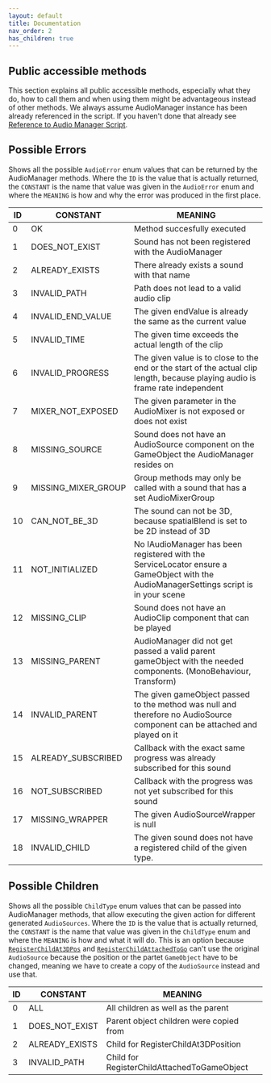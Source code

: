 ```yaml
---
layout: default
title: Documentation
nav_order: 2
has_children: true
---
```


## Public accessible methods
This section explains all public accessible methods, especially what they do, how to call them and when using them might be advantageous instead of other methods. We always assume AudioManager instance has been already referenced in the script. If you haven't done that already see [Reference to Audio Manager Script](https://mathewhdyt.github.io/Unity-Audio-Manager/installation#reference-to-audio-manager-script).

## Possible Errors
Shows all the possible ```AudioError``` enum values that can be returned by the AudioManager methods.
Where the ```ID``` is the value that is actually returned, the ```CONSTANT``` is the name that value was given in the ```AudioError``` enum and where the ```MEANING``` is how and why the error was produced in the first place.

| **ID** | **CONSTANT**                  | **MEANING**                                                                                    |
| -------| ------------------------------| -----------------------------------------------------------------------------------------------|
| 0      | OK                            | Method succesfully executed                                                                    |
| 1      | DOES_NOT_EXIST                | Sound has not been registered with the AudioManager                                            |
| 2      | ALREADY_EXISTS                | There already exists a sound with that name                                 					  |
| 3      | INVALID_PATH                  | Path does not lead to a valid audio clip                           							  |
| 4      | INVALID_END_VALUE             | The given endValue is already the same as the current value                                    |
| 5      | INVALID_TIME                  | The given time exceeds the actual length of the clip                                           |
| 6      | INVALID_PROGRESS              | The given value is to close to the end or the start of the actual clip length, because playing audio is frame rate independent |
| 7      | MIXER_NOT_EXPOSED             | The given parameter in the AudioMixer is not exposed or does not exist                         |
| 8      | MISSING_SOURCE                | Sound does not have an AudioSource component on the GameObject the AudioManager resides on     |
| 9      | MISSING_MIXER_GROUP           | Group methods may only be called with a sound that has a set AudioMixerGroup                   |
| 10     | CAN_NOT_BE_3D                 | The sound can not be 3D, because spatialBlend is set to be 2D instead of 3D                    |
| 11     | NOT_INITIALIZED               | No IAudioManager has been registered with the ServiceLocator ensure a GameObject with the AudioManagerSettings script is in your scene |
| 12     | MISSING_CLIP                  | Sound does not have an AudioClip component that can be played                                  |
| 13     | MISSING_PARENT                | AudioManager did not get passed a valid parent gameObject with the needed components. (MonoBehaviour, Transform) |
| 14     | INVALID_PARENT                | The given gameObject passed to the method was null and therefore no AudioSource component can be attached and played on it |
| 15     | ALREADY_SUBSCRIBED            | Callback with the exact same progress was already subscribed for this sound					  |
| 16     | NOT_SUBSCRIBED                | Callback with the progress was not yet subscribed for this sound								  |
| 17     | MISSING_WRAPPER               | The given AudioSourceWrapper is null								  							  |
| 18     | INVALID_CHILD                 | The given sound does not have a registered child of the given type.							  |

## Possible Children
Shows all the possible ```ChildType``` enum values that can be passed into AudioManager methods, that allow executing the given action for different generated ```AudioSources```.
Where the ```ID``` is the value that is actually returned, the ```CONSTANT``` is the name that value was given in the ```ChildType``` enum and where the ```MEANING``` is how and what it will do.
This is an option because [```RegisterChildAt3DPos```](https://mathewhdyt.github.io/Unity-Audio-Manager/docs/documentation/audiosource/register_child_at_3d_pos/) and [```RegisterChildAttachedToGo```](https://mathewhdyt.github.io/Unity-Audio-Manager/docs/documentation/audiosource/register_child_attached_to_go/) can't use the original ```AudioSource``` because the position or the partet ```GameObject``` have to be changed,
meaning we have to create a copy of the ```AudioSource``` instead and use that.

| **ID** | **CONSTANT**                  | **MEANING**                                                                                    |
| -------| ------------------------------| -----------------------------------------------------------------------------------------------|
| 0      | ALL                           | All children as well as the parent                                                             |
| 1      | DOES_NOT_EXIST                | Parent object children were copied from                                                        |
| 2      | ALREADY_EXISTS                | Child for RegisterChildAt3DPosition                                 					          |
| 3      | INVALID_PATH                  | Child for RegisterChildAttachedToGameObject                          					      |
